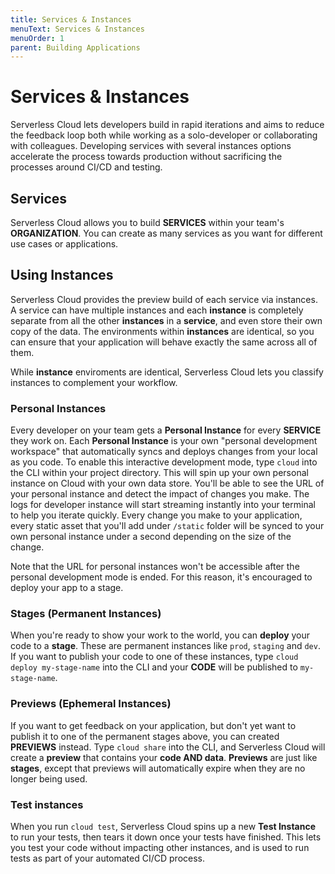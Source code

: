 ```yaml
---
title: Services & Instances
menuText: Services & Instances
menuOrder: 1
parent: Building Applications
---
```


# Services & Instances

Serverless Cloud lets developers build in rapid iterations and aims to reduce the feedback loop both while working as a solo-developer or collaborating with colleagues. Developing services with several instances options accelerate the process towards production without sacrificing the processes around CI/CD and testing. 

## Services

Serverless Cloud allows you to build **SERVICES** within your team's **ORGANIZATION**. You can create as many services as you want for different use cases or applications.

## Using Instances

Serverless Cloud provides the preview build of each service via instances. A service can have multiple instances and each **instance** is completely separate from all the other **instances** in a **service**, and even store their own copy of the data. The environments within **instances** are identical, so you can ensure that your application will behave exactly the same across all of them.

While **instance** enviroments are identical, Serverless Cloud lets you classify instances to complement your workflow.

### Personal Instances

Every developer on your team gets a **Personal Instance** for every **SERVICE** they work on. Each **Personal Instance** is your own "personal development workspace" that automatically syncs and deploys changes from your local as you code. To enable this interactive development mode, type `cloud` into the CLI within your project directory. This will spin up your own personal instance on Cloud with your own data store. You'll be able to see the URL of your personal instance and detect the impact of changes you make. The logs for developer instance will start streaming instantly into your terminal to help you iterate quickly. Every change you make to your application, every static asset that you'll add under `/static` folder will be synced to your own personal instance under a second depending on the size of the change. 

Note that the URL for personal instances won't be accessible after the personal development mode is ended. For this reason, it's encouraged to deploy your app to a stage. 

### Stages (Permanent Instances)

When you're ready to show your work to the world, you can **deploy** your code to a **stage**. These are permanent instances like `prod`, `staging` and `dev`. If you want to publish your code to one of these instances, type `cloud deploy my-stage-name` into the CLI and your **CODE** will be published to `my-stage-name`.

### Previews (Ephemeral Instances)

If you want to get feedback on your application, but don't yet want to publish it to one of the permanent stages above, you can created **PREVIEWS** instead. Type `cloud share` into the CLI, and Serverless Cloud will create a **preview** that contains your **code AND data**. **Previews** are just like **stages**, except that previews will automatically expire when they are no longer being used.

### Test instances

When you run `cloud test`, Serverless Cloud spins up a new **Test Instance** to run your tests, then tears it down once your tests have finished. This lets you test your code without impacting other instances, and is used to run tests as part of your automated CI/CD process.




